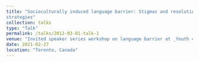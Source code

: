 ```yaml
---
title: "Socioculturally induced language barrier: Stigmas and resolution
strategies"
collection: talks
type: "Talk"
permalink: /talks/2012-03-01-talk-1
venue: "Invited speaker series workshop on language barrier at _Youth 4 Success Organization_"
date: 2021-02-27
location: "Toronto, Canada"
---
```



